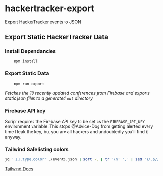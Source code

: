 # hackertracker-export

Export HackerTracker events to JSON

## Export Static HackerTracker Data

### Install Dependancies

```bash
    npm install
```

### Export Static Data

```bash
    npm run export
```

_Fetches the 10 recently updated conferences from Firebase and exports static json files to a generated `out` directory_

### Firebase API key

Script requires the Firebase API key to be set as the `FIREBASE_API_KEY` environment variable. This stops @Advice-Dog from getting alerted every time I leak the key, but you are all hackers and undoubtedly you’ll find it anyway.

### Tailwind Safelisting colors

```sh
jq '.[].type.color' ./events.json | sort -u | tr '\n' ',' | sed 's/.$//'
```

[Tailwind Docs](https://tailwindcss.com/docs/content-configuration#safelisting-classes)
